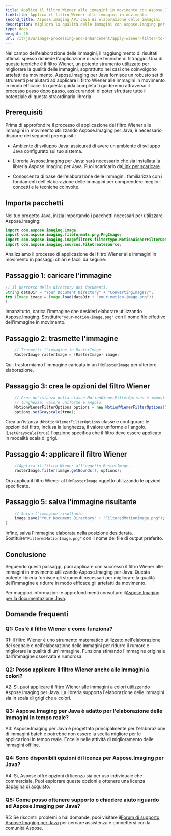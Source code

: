 ```yaml
---
title: Applica il filtro Wiener alle immagini in movimento con Aspose.Imaging per Java
linktitle: Applica il filtro Wiener alle immagini in movimento
second_title: Aspose.Imaging API Java di elaborazione delle immagini
description: Migliora la qualità delle immagini con Aspose.Imaging per Java. Impara ad applicare il filtro Wiener alle immagini in movimento passo dopo passo. Ottimizza l'elaborazione delle immagini.
type: docs
weight: 20
url: /it/java/image-processing-and-enhancement/apply-wiener-filter-to-motion-images/
---
```


Nel campo dell'elaborazione delle immagini, il raggiungimento di risultati ottimali spesso richiede l'applicazione di varie tecniche di filtraggio. Una di queste tecniche è il filtro Wiener, un potente strumento utilizzato per migliorare la qualità delle immagini, soprattutto nei casi che coinvolgono artefatti da movimento. Aspose.Imaging per Java fornisce un robusto set di strumenti per aiutarti ad applicare il filtro Wiener alle immagini in movimento in modo efficace. In questa guida completa ti guideremo attraverso il processo passo dopo passo, assicurandoti di poter sfruttare tutto il potenziale di questa straordinaria libreria.

## Prerequisiti

Prima di approfondire il processo di applicazione del filtro Wiener alle immagini in movimento utilizzando Aspose.Imaging per Java, è necessario disporre dei seguenti prerequisiti:

- Ambiente di sviluppo Java: assicurati di avere un ambiente di sviluppo Java configurato sul tuo sistema.

-  Libreria Aspose.Imaging per Java: sarà necessario che sia installata la libreria Aspose.Imaging per Java. Puoi scaricarlo da[Link per scaricare](https://releases.aspose.com/imaging/java/).

- Conoscenza di base dell'elaborazione delle immagini: familiarizza con i fondamenti dell'elaborazione delle immagini per comprendere meglio i concetti e le tecniche coinvolte.

## Importa pacchetti

Nel tuo progetto Java, inizia importando i pacchetti necessari per utilizzare Aspose.Imaging:

```java
import com.aspose.imaging.Image;
import com.aspose.imaging.fileformats.png.PngImage;
import com.aspose.imaging.imagefilters.filtertype.MotionWienerFilterOptions;
import com.aspose.imaging.sources.FileCreateSource;
```

Analizziamo il processo di applicazione del filtro Wiener alle immagini in movimento in passaggi chiari e facili da seguire:

## Passaggio 1: caricare l'immagine

```java
// Il percorso della directory dei documenti.
String dataDir = "Your Document Directory" + "ConvertingImages/";
try (Image image = Image.load(dataDir + "your-motion-image.png"))
{
```

 Innanzitutto, carica l'immagine che desideri elaborare utilizzando Aspose.Imaging. Sostituire`"your-motion-image.png"` con il nome file effettivo dell'immagine in movimento.

## Passaggio 2: trasmette l'immagine

```java
    // Trasmetti l'immagine in RasterImage
    RasterImage rasterImage = (RasterImage) image;
```

 Qui, trasformiamo l'immagine caricata in un file`RasterImage` per ulteriore elaborazione.

## Passaggio 3: crea le opzioni del filtro Wiener

```java
    // Crea un'istanza della classe MotionWienerFilterOptions e imposta il file
    // lunghezza, valore uniforme e angolo.
    MotionWienerFilterOptions options = new MotionWienerFilterOptions(50, 9, 90);
    options.setGrayscale(true);
```

 Crea un'istanza di`MotionWienerFilterOptions` classe e configurare le opzioni del filtro, inclusa la lunghezza, il valore uniforme e l'angolo. IL`setGrayscale(true)` l'opzione specifica che il filtro deve essere applicato in modalità scala di grigi.

## Passaggio 4: applicare il filtro Wiener

```java
    //Applica il filtro Wiener all'oggetto RasterImage.
    rasterImage.filter(image.getBounds(), options);
```

 Ora applica il filtro Wiener al file`RasterImage` oggetto utilizzando le opzioni specificate.

## Passaggio 5: salva l'immagine risultante

```java
    // Salva l'immagine risultante
    image.save("Your Document Directory" + "FilteredMotionImage.png");
}
```

 Infine, salva l'immagine elaborata nella posizione desiderata. Sostituire`"FilteredMotionImage.png"` con il nome del file di output preferito.

## Conclusione

Seguendo questi passaggi, puoi applicare con successo il filtro Wiener alle immagini in movimento utilizzando Aspose.Imaging per Java. Questa potente libreria fornisce gli strumenti necessari per migliorare la qualità dell'immagine e ridurre in modo efficace gli artefatti da movimento.

 Per maggiori informazioni e approfondimenti consultare il[Aspose.Imaging per la documentazione Java](https://reference.aspose.com/imaging/java/).

## Domande frequenti

### Q1: Cos'è il filtro Wiener e come funziona?

R1: Il filtro Wiener è uno strumento matematico utilizzato nell'elaborazione del segnale e nell'elaborazione delle immagini per ridurre il rumore e migliorare la qualità di un'immagine. Funziona stimando l'immagine originale dall'immagine osservata e rumorosa.

### Q2: Posso applicare il filtro Wiener anche alle immagini a colori?

A2: Sì, puoi applicare il filtro Wiener alle immagini a colori utilizzando Aspose.Imaging per Java. La libreria supporta l'elaborazione delle immagini sia in scala di grigi che a colori.

### Q3: Aspose.Imaging per Java è adatto per l'elaborazione delle immagini in tempo reale?

A3: Aspose.Imaging per Java è progettato principalmente per l'elaborazione di immagini batch e potrebbe non essere la scelta migliore per le applicazioni in tempo reale. Eccelle nelle attività di miglioramento delle immagini offline.

### Q4: Sono disponibili opzioni di licenza per Aspose.Imaging per Java?

 A4: Sì, Aspose offre opzioni di licenza sia per uso individuale che commerciale. Puoi esplorare queste opzioni e ottenere una licenza da[pagina di acquisto](https://purchase.aspose.com/buy).

### Q5: Come posso ottenere supporto o chiedere aiuto riguardo ad Aspose.Imaging per Java?

 R5: Se riscontri problemi o hai domande, puoi visitare il[Forum di supporto Aspose.Imaging per Java](https://forum.aspose.com/) per cercare assistenza e connettersi con la comunità Aspose.